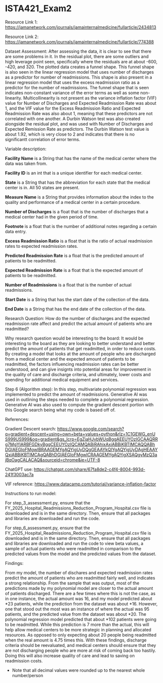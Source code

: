 # ISTA421_Exam2

Resource Link 1: https://jamanetwork.com/journals/jamainternalmedicine/fullarticle/2434813

Resource Link 2: https://jamanetwork.com/journals/jamainternalmedicine/fullarticle/774388

Dataset Assessment: After assessing the data, it is clear to see that there are some problems in it. In the residual plot, there are some outliers and high leverage point seen, specifically where the residuals are at about -600, -420, and 320. The plotted data creates a funnel shape. This funnel shape is also seen in the linear regression model that uses number of discharges as a predictor for number of readmissions. This shape is also present in a linear regression model that uses the excess readmission ratio as a predictor for the number of readmissions. The funnel shape that is seen indicates non-constant variance of the error terms as well as some non-linearity. Multicollinearity is not present as the variance inflation factor (VIF) value for Number of Discharges and Expected Readmission Rate was about 1, and the VIF value for the Excess Readmission Ratio and Expected Readmission Rate was also about 1, meaning that these predictors are not correlated with one another. A Durbin Watson test was also created alongside the residual plot, and was used with Number of Discharges and Expected Remission Rate as predictors. The Durbin Watson test value is about 1.92, which is very close to 2 and indicates that there is no significantt correlation of error terms.

Variable description: 

**Facility Name** is a String that has the name of the medical center where the data was taken from.

**Facility ID** is an int that is a unique identifier for each medical center.

**State** is a String that has the abbreviation for each state that the medical center is in. All 50 states are present.

**Measure Name** is a String that provides information about the index to the quality and performance of a medical center in a certain procedure. 

**Number of Discharges** is a float that is the number of discharges that a medical center had in the given period of time.

**Footnote** is a float that is the number of additional notes regarding a certain data entry.

**Excess Readmission Ratio** is a float that is the ratio of actual readmission rates to expected readmission rates.

**Predicted Readmission Rate** is a float that is the predicted amount of patients to be readmitted.

**Expected Readmission Rate** is a float that is the expected amount of patients to be readmitted. 

**Number of Readmissions** is a float that is the number of actual readmissions.

**Start Date** is a String that has the start date of the collection of the data.

**End Date** is a String that has the end date of the collection of the data.


Research Question: How do the number of discharges and the expected readmission rate affect and predict the actual amount of patients who are readmitted?


Why research question would be interesting to the board: It would be interesting to the board as they are looking to better understand and better predict the amount of patients that get readmitted, in order to reduce costs. By creating a model that looks at the amount of people who are discharged from a medical center and the expected amount of patients to be readmitted, the factors influencing readmission rates can be better understood, and can give insignts into potential areas for improvement in the quality of care and discharge criteria, and ultimately, lower costs and spending for additional medical equipment and services.


Step 6 (Algorithm step): In this step, multivariate polynomial regression was implemented to predict the amount of readmissions. Generative AI was used in outlining the steps needed to complete a polynomial regression. Generative AI was also used to compute the gradient descent portion with this Google search being what my code is based off of. 

References:

Gradient Descent search:
https://www.google.com/search?q=gradient+descent+using+own+beta+values+python&rlz=1C1GEWG_enUS999US999&oq=gradient&gs_lcrp=EgZjaHJvbWUqBggAEEUYOzIGCAAQRRg7MgYIARBFGDkyBggCEEUYOzIQCAMQABiRAhixAxiABBiKBTIMCAQQABhDGIAEGIoFMgwIBRAAGEMYgAQYigUyDQgGEAAYkQIYgAQYigUyDAgHEAAYQxiABBiKBTIMCAgQABhDGIAEGIoFMgwICRAAGEMYgAQYigXSAQgyMzQ3ajBqOagCALACAQ&sourceid=chrome&ie=UTF-8 

ChatGPT use: 
https://chatgpt.com/share/67fa8de2-c4f4-8004-993d-241f3003ac7a

VIF reference:
https://www.datacamp.com/tutorial/variance-inflation-factor


Instructions to run model:

For step_3_assessment.py, ensure that the FY_2025_Hospital_Readmissions_Reduction_Program_Hospital.csv file is downloaded and is in the same directory. Then, ensure that all packages and libraries are downloaded and run the code. 


For step_6_assessment.py, ensure that the FY_2025_Hospital_Readmissions_Reduction_Program_Hospital.csv file is downloaded and is in the same directory. Then, ensure that all packages and libraries are downloaded and run the code to view beta values, a sample of actual patients who were readmitted in comparison to the predicted values from the model and the predicted values from the dataset.


Findings:

From my model, the number of dischares and expected readmission rates predict the amount of patients who are readmitted fairly well, and indicates a strong relationship. From the sample that was output, most of the predictions made by my polynomial model are closer to the actual amount of patients discharged. There are a few times where this is not the case, as in one instance, the actual amount was 16, and my model predicted about *23 patients, while the  prediction from the dataset was about *16. However, one that stood out the most was an instance of where the actual was 95 patients, and the predicted value from the dataset was about *20. The polynomial regression model predicted that about *102 patients were going to be readmitted. While this prediction is 7 more than the actual, this will help allow medical centers to be more strategic in planning and allocated resources. As opposed to only expecting about 20 people being readmitted when the real amount is 4.75 times this. With these findings, discharge criteria should be reevaluated, and medical centers should ensure that they are not discharging people who are more at risk of coming back too hastily. Doing this will also increase quality of care and lead to saving on readmission costs. 

* Note that all decimal values were rounded up to the nearest whole number/person
